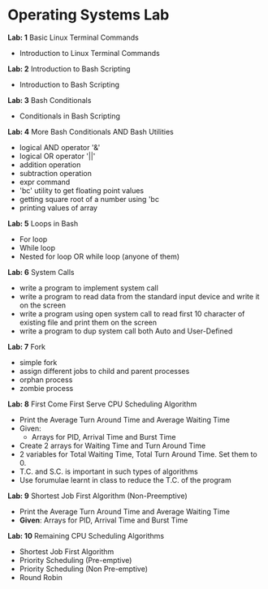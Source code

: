 # Operating Systems Lab

**Lab: 1** Basic Linux Terminal Commands
- Introduction to Linux Terminal Commands

**Lab: 2** Introduction to Bash Scripting
- Introduction to Bash Scripting

**Lab: 3** Bash Conditionals
- Conditionals in Bash Scripting

**Lab: 4** More Bash Conditionals AND Bash Utilities
- logical AND operator '&'
- logical OR operator '||'
- addition operation
- subtraction operation
- expr command
- 'bc' utility to get floating point values
- getting square root of a number using 'bc
- printing values of array

**Lab: 5** Loops in Bash
- For loop
- While loop
- Nested for loop OR while loop (anyone of them)

**Lab: 6** System Calls
- write a program to implement system call
- write a program to read data from the standard input device and write it on the screen
- write a program using open system call to read first 10 character of existing file and print them on the screen
- write a program to dup system call both Auto and User-Defined 

**Lab: 7** Fork
- simple fork 
- assign different jobs to child and parent processes 
- orphan process 
- zombie process 

**Lab: 8** First Come First Serve CPU Scheduling Algorithm
- Print the Average Turn Around Time and Average Waiting Time
- Given:
    - Arrays for PID, Arrival Time and Burst Time
- Create 2 arrays for Waiting Time and Turn Around Time
- 2 variables for Total Waiting Time, Total Turn Around Time. Set them to 0.
- T.C. and S.C. is important in such types of algorithms
- Use forumulae learnt in class to reduce the T.C. of the program

**Lab: 9** Shortest Job First Algorithm (Non-Preemptive)
- Print the Average Turn Around Time and Average Waiting Time
- <b>Given</b>: Arrays for PID, Arrival Time and Burst Time

**Lab: 10** Remaining CPU Scheduling Algorithms
- Shortest Job First Algorithm
- Priority Scheduling (Pre-emptive)
- Priority Scheduling (Non Pre-emptive)
- Round Robin
